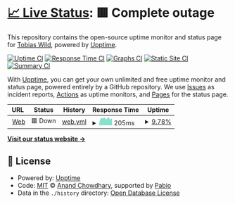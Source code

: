 # [📈 Live Status](https://tobiaswild.github.io/fictional-robot): <!--live status--> **🟥 Complete outage**

This repository contains the open-source uptime monitor and status page for [Tobias Wild](https://tobiaswild.de), powered by [Upptime](https://github.com/upptime/upptime).

[![Uptime CI](https://github.com/tobiaswild/fictional-robot/workflows/Uptime%20CI/badge.svg)](https://github.com/tobiaswild/fictional-robot/actions?query=workflow%3A%22Uptime+CI%22)
[![Response Time CI](https://github.com/tobiaswild/fictional-robot/workflows/Response%20Time%20CI/badge.svg)](https://github.com/tobiaswild/fictional-robot/actions?query=workflow%3A%22Response+Time+CI%22)
[![Graphs CI](https://github.com/tobiaswild/fictional-robot/workflows/Graphs%20CI/badge.svg)](https://github.com/tobiaswild/fictional-robot/actions?query=workflow%3A%22Graphs+CI%22)
[![Static Site CI](https://github.com/tobiaswild/fictional-robot/workflows/Static%20Site%20CI/badge.svg)](https://github.com/tobiaswild/fictional-robot/actions?query=workflow%3A%22Static+Site+CI%22)
[![Summary CI](https://github.com/tobiaswild/fictional-robot/workflows/Summary%20CI/badge.svg)](https://github.com/tobiaswild/fictional-robot/actions?query=workflow%3A%22Summary+CI%22)

With [Upptime](https://upptime.js.org), you can get your own unlimited and free uptime monitor and status page, powered entirely by a GitHub repository. We use [Issues](https://github.com/tobiaswild/fictional-robot/issues) as incident reports, [Actions](https://github.com/tobiaswild/fictional-robot/actions) as uptime monitors, and [Pages](https://tobiaswild.github.io/fictional-robot) for the status page.

<!--start: status pages-->
<!-- This summary is generated by Upptime (https://github.com/upptime/upptime) -->
<!-- Do not edit this manually, your changes will be overwritten -->
<!-- prettier-ignore -->
| URL | Status | History | Response Time | Uptime |
| --- | ------ | ------- | ------------- | ------ |
| <img alt="" src="https://icons.duckduckgo.com/ip3/tobiaswild.de.ico" height="13"> [Web](https://tobiaswild.de) | 🟥 Down | [web.yml](https://github.com/tobiaswild/fictional-robot/commits/HEAD/history/web.yml) | <details><summary><img alt="Response time graph" src="./graphs/web/response-time-week.png" height="20"> 205ms</summary><br><a href="https://tobiaswild.github.io/fictional-robot/history/web"><img alt="Response time 205" src="https://img.shields.io/endpoint?url=https%3A%2F%2Fraw.githubusercontent.com%2Ftobiaswild%2Ffictional-robot%2FHEAD%2Fapi%2Fweb%2Fresponse-time.json"></a><br><a href="https://tobiaswild.github.io/fictional-robot/history/web"><img alt="24-hour response time 205" src="https://img.shields.io/endpoint?url=https%3A%2F%2Fraw.githubusercontent.com%2Ftobiaswild%2Ffictional-robot%2FHEAD%2Fapi%2Fweb%2Fresponse-time-day.json"></a><br><a href="https://tobiaswild.github.io/fictional-robot/history/web"><img alt="7-day response time 205" src="https://img.shields.io/endpoint?url=https%3A%2F%2Fraw.githubusercontent.com%2Ftobiaswild%2Ffictional-robot%2FHEAD%2Fapi%2Fweb%2Fresponse-time-week.json"></a><br><a href="https://tobiaswild.github.io/fictional-robot/history/web"><img alt="30-day response time 205" src="https://img.shields.io/endpoint?url=https%3A%2F%2Fraw.githubusercontent.com%2Ftobiaswild%2Ffictional-robot%2FHEAD%2Fapi%2Fweb%2Fresponse-time-month.json"></a><br><a href="https://tobiaswild.github.io/fictional-robot/history/web"><img alt="1-year response time 205" src="https://img.shields.io/endpoint?url=https%3A%2F%2Fraw.githubusercontent.com%2Ftobiaswild%2Ffictional-robot%2FHEAD%2Fapi%2Fweb%2Fresponse-time-year.json"></a></details> | <details><summary><a href="https://tobiaswild.github.io/fictional-robot/history/web">9.78%</a></summary><a href="https://tobiaswild.github.io/fictional-robot/history/web"><img alt="All-time uptime 9.78%" src="https://img.shields.io/endpoint?url=https%3A%2F%2Fraw.githubusercontent.com%2Ftobiaswild%2Ffictional-robot%2FHEAD%2Fapi%2Fweb%2Fuptime.json"></a><br><a href="https://tobiaswild.github.io/fictional-robot/history/web"><img alt="24-hour uptime 9.78%" src="https://img.shields.io/endpoint?url=https%3A%2F%2Fraw.githubusercontent.com%2Ftobiaswild%2Ffictional-robot%2FHEAD%2Fapi%2Fweb%2Fuptime-day.json"></a><br><a href="https://tobiaswild.github.io/fictional-robot/history/web"><img alt="7-day uptime 9.78%" src="https://img.shields.io/endpoint?url=https%3A%2F%2Fraw.githubusercontent.com%2Ftobiaswild%2Ffictional-robot%2FHEAD%2Fapi%2Fweb%2Fuptime-week.json"></a><br><a href="https://tobiaswild.github.io/fictional-robot/history/web"><img alt="30-day uptime 9.78%" src="https://img.shields.io/endpoint?url=https%3A%2F%2Fraw.githubusercontent.com%2Ftobiaswild%2Ffictional-robot%2FHEAD%2Fapi%2Fweb%2Fuptime-month.json"></a><br><a href="https://tobiaswild.github.io/fictional-robot/history/web"><img alt="1-year uptime 9.78%" src="https://img.shields.io/endpoint?url=https%3A%2F%2Fraw.githubusercontent.com%2Ftobiaswild%2Ffictional-robot%2FHEAD%2Fapi%2Fweb%2Fuptime-year.json"></a></details>

<!--end: status pages-->

[**Visit our status website →**](https://tobiaswild.github.io/fictional-robot)

## 📄 License

- Powered by: [Upptime](https://github.com/upptime/upptime)
- Code: [MIT](./LICENSE) © [Anand Chowdhary](https://anandchowdhary.com), supported by [Pabio](https://pabio.com)
- Data in the `./history` directory: [Open Database License](https://opendatacommons.org/licenses/odbl/1-0/)
